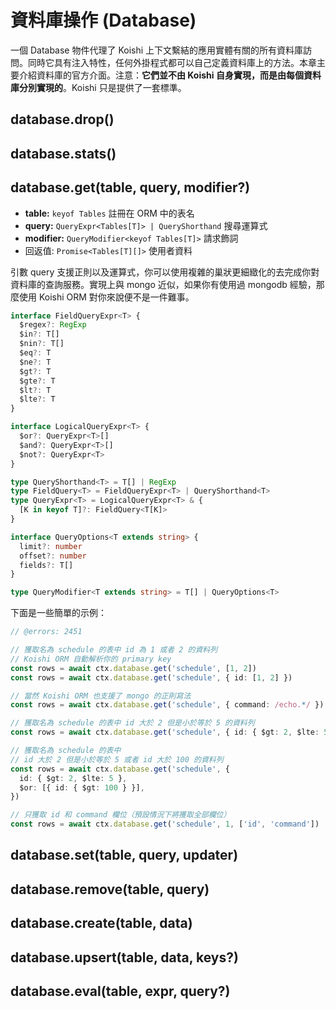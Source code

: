 # 資料庫操作 (Database)

一個 Database 物件代理了 Koishi 上下文繫結的應用實體有關的所有資料庫訪問。同時它具有注入特性，任何外掛程式都可以自己定義資料庫上的方法。本章主要介紹資料庫的官方介面。注意：**它們並不由 Koishi 自身實現，而是由每個資料庫分別實現的**。Koishi 只是提供了一套標準。

## database.drop()

## database.stats()

## database.get(table, query, modifier?)

- **table:** `keyof Tables` 註冊在 ORM 中的表名
- **query:** `QueryExpr<Tables[T]> | QueryShorthand` 搜尋運算式
- **modifier:** `QueryModifier<keyof Tables[T]>` 請求飾詞
- 回返值: `Promise<Tables[T][]>` 使用者資料

引數 query 支援正則以及運算式，你可以使用複雜的巢狀更細緻化的去完成你對資料庫的查詢服務。實現上與 mongo 近似，如果你有使用過 mongodb 經驗，那麼使用 Koishi ORM 對你來說便不是一件難事。

```ts
interface FieldQueryExpr<T> {
  $regex?: RegExp
  $in?: T[]
  $nin?: T[]
  $eq?: T
  $ne?: T
  $gt?: T
  $gte?: T
  $lt?: T
  $lte?: T
}

interface LogicalQueryExpr<T> {
  $or?: QueryExpr<T>[]
  $and?: QueryExpr<T>[]
  $not?: QueryExpr<T>
}

type QueryShorthand<T> = T[] | RegExp
type FieldQuery<T> = FieldQueryExpr<T> | QueryShorthand<T>
type QueryExpr<T> = LogicalQueryExpr<T> & {
  [K in keyof T]?: FieldQuery<T[K]>
}

interface QueryOptions<T extends string> {
  limit?: number
  offset?: number
  fields?: T[]
}

type QueryModifier<T extends string> = T[] | QueryOptions<T>
```

下面是一些簡單的示例：

```ts
// @errors: 2451

// 獲取名為 schedule 的表中 id 為 1 或者 2 的資料列
// Koishi ORM 自動解析你的 primary key
const rows = await ctx.database.get('schedule', [1, 2])
const rows = await ctx.database.get('schedule', { id: [1, 2] })

// 當然 Koishi ORM 也支援了 mongo 的正則寫法
const rows = await ctx.database.get('schedule', { command: /echo.*/ })

// 獲取名為 schedule 的表中 id 大於 2 但是小於等於 5 的資料列
const rows = await ctx.database.get('schedule', { id: { $gt: 2, $lte: 5 } })

// 獲取名為 schedule 的表中
// id 大於 2 但是小於等於 5 或者 id 大於 100 的資料列
const rows = await ctx.database.get('schedule', {
  id: { $gt: 2, $lte: 5 },
  $or: [{ id: { $gt: 100 } }],
})

// 只獲取 id 和 command 欄位（預設情況下將獲取全部欄位）
const rows = await ctx.database.get('schedule', 1, ['id', 'command'])
```

## database.set(table, query, updater)

## database.remove(table, query)

## database.create(table, data)

## database.upsert(table, data, keys?)

## database.eval(table, expr, query?)
